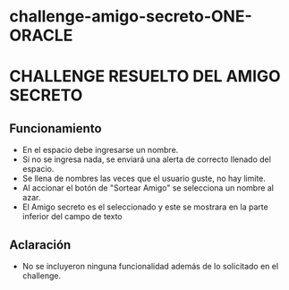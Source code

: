 # challenge-amigo-secreto-ONE-ORACLE
<h1>CHALLENGE RESUELTO DEL AMIGO SECRETO</h1>

<h2>Funcionamiento</h2>

- En el espacio debe ingresarse un nombre.
- Si no se ingresa nada, se enviará una alerta de correcto llenado del espacio.
- Se llena de nombres las veces que el usuario guste, no hay limite.
- Al accionar el botón de "Sortear Amigo" se selecciona un nombre al azar.
- El Amigo secreto es el seleccionado y este se mostrara en la parte inferior del campo de texto

<h2>Aclaración</h2>

- No se incluyeron ninguna funcionalidad además de lo solicitado en el challenge.
